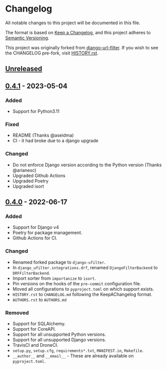 # Changelog

All notable changes to this project will be documented in this file.

The format is based on [Keep a Changelog](https://keepachangelog.com/en/1.0.0/),
and this project adheres to [Semantic Versioning](https://semver.org/spec/v2.0.0.html).

This project was originally forked from [django-url-filter](https://github.com/miki725/django-url-filter). If you wish to see the CHANGELOG pre-fork, visit [HISTORY.rst](https://github.com/miki725/django-url-filter/blob/master/HISTORY.rst).

## [Unreleased]

## [0.4.1] - 2023-05-04

### Added

-   Support for Python3.11

### Fixed

-   README (Thanks @aseidma)
-   CI - it had broke due to a django upgrade

### Changed

-   Do not enforce Django version according to the Python version (Thanks @arianesc)
-   Upgraded Github Actions
-   Upgraded Poetry
-   Upgraded isort


## [0.4.0] - 2022-06-17

### Added

-   Support for Django v4
-   Poetry for package management.
-   Github Actions for CI.

### Changed

-   Renamed forked package to `django-ufilter`.
-   In `django_ufilter.integrations.drf`, renamed `DjangoFilterBackend` to `DRFFilterBackend`.
-   Import sorter from `importanize` to `isort`.
-   Pin versions on the hooks of the `pre-commit` configuration file.
-   Moved all configurations to `pyproject.toml` on which support exists.
-   `HISTORY.rst` to `CHANGELOG.md` following the KeepAChangelog format.
-   `AUTHORS.rst` to `AUTHORS.md`

### Removed

-   Support for SQLAlchemy.
-   Support for CoreAPI.
-   Support for all unsupported Python versions.
-   Support for all unsupported Django versions.
-   TravisCI and DroneCI.
-   `setup.py`, `setup.cfg`, `requirements*.txt`, `MANIFEST.in`, `Makefile`.
-   `__author__` and `__email__` - These are already available on `pyproject.toml`.

[Unreleased]: https://github.com/Qu4tro/django-ufilter/compare/v0.4.1...HEAD
[0.4.1]: https://github.com/Qu4tro/django-ufilter/releases/tag/v0.4.1
[0.4.0]: https://github.com/Qu4tro/django-ufilter/releases/tag/v0.4.0
